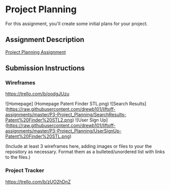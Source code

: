 # Project Planning
For this assignment, you'll create some initial plans for your project.

## Assignment Description
[Project Planning Assignment](https://education.launchcode.org/liftoff/assignments/planning/)

## Submission Instructions

### Wireframes
https://trello.com/b/oodgJUzu

![Homepage] (Homepage Patent Finder STL.png)
![Search Results] (https://raw.githubusercontent.com/drewb101/liftoff-assignments/master/P3-Project_Planning/SearchResults-Patent%20Finder%20STL2.png)
![User Sign Up] (https://raw.githubusercontent.com/drewb101/liftoff-assignments/master/P3-Project_Planning/UserSignUp-Patent%20Finder%20STL.png)



(Include at least 3 wireframes here, adding images or files to your the repository as necessary. Format them as a bulleted/unordered list with links to the files.)

### Project Tracker

https://trello.com/b/zUO2hDnZ
